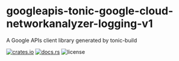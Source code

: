 # googleapis-tonic-google-cloud-networkanalyzer-logging-v1

A Google APIs client library generated by tonic-build

[![crates.io](https://img.shields.io/crates/v/googleapis-tonic-google-cloud-networkanalyzer-logging-v1)](https://crates.io/crates/googleapis-tonic-google-cloud-networkanalyzer-logging-v1)
[![docs.rs](https://img.shields.io/docsrs/googleapis-tonic-google-cloud-networkanalyzer-logging-v1)](https://docs.rs/googleapis-tonic-google-cloud-networkanalyzer-logging-v1)
![license](https://img.shields.io/crates/l/googleapis-tonic-google-cloud-networkanalyzer-logging-v1)
